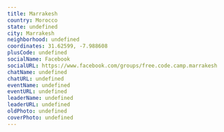 ```yaml
---
title: Marrakesh
country: Morocco
state: undefined
city: Marrakesh
neighborhood: undefined
coordinates: 31.62599, -7.988608
plusCode: undefined
socialName: Facebook
socialURL: https://www.facebook.com/groups/free.code.camp.marrakesh
chatName: undefined
chatURL: undefined
eventName: undefined
eventURL: undefined
leaderName: undefined
leaderURL: undefined
oldPhoto: undefined
coverPhoto: undefined
---
```

